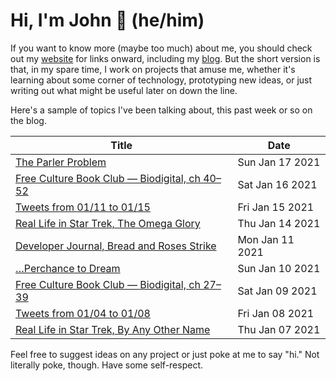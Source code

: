 # Hi, I'm John 👋 (he/him)

If you want to know more (maybe too much) about me, you should check out my [website](https://john.colagioia.net/) for links onward, including my [blog](https://john.colagioia.net/blog).  But the short version is that, in my spare time, I work on projects that amuse me, whether it's learning about some corner of technology, prototyping new ideas, or just writing out what might be useful later on down the line.

Here's a sample of topics I've been talking about, this past week or so on the blog.

|Title|Date|
|-----|-------|
|[The Parler Problem](https://john.colagioia.net/blog/2021/01/17/social-media.html)|Sun Jan 17 2021|
|[Free Culture Book Club — Biodigital, ch 40–52](https://john.colagioia.net/blog/2021/01/16/biodigital4.html)|Sat Jan 16 2021|
|[Tweets from 01/11 to 01/15](https://john.colagioia.net/blog/media/2021/01/15/week.html)|Fri Jan 15 2021|
|[Real Life in Star Trek, The Omega Glory](https://john.colagioia.net/blog/2021/01/14/omega.html)|Thu Jan 14 2021|
|[Developer Journal, Bread and Roses Strike](https://john.colagioia.net/blog/2021/01/11/bread.html)|Mon Jan 11 2021|
|[…Perchance to Dream](https://john.colagioia.net/blog/2021/01/10/sleep.html)|Sun Jan 10 2021|
|[Free Culture Book Club — Biodigital, ch 27–39](https://john.colagioia.net/blog/2021/01/09/biodigital3.html)|Sat Jan 09 2021|
|[Tweets from 01/04 to 01/08](https://john.colagioia.net/blog/media/2021/01/08/week.html)|Fri Jan 08 2021|
|[Real Life in Star Trek, By Any Other Name](https://john.colagioia.net/blog/2021/01/07/any-name.html)|Thu Jan 07 2021|

Feel free to suggest ideas on any project or just poke at me to say "hi." Not literally poke, though. Have some self-respect.
